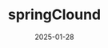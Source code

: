 ---
title: springClound
description: springClound笔记
date: 2025-01-28
ptags:
  - 后端
tags:
  - 后端
  - springClound
---